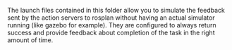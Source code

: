 The launch files contained in this folder allow you to simulate
the feedback sent by the action servers to rosplan without having
an actual simulator running (like gazebo for example). They are configured
to always return success and provide feedback about completion of the task
in the right amount of time.
